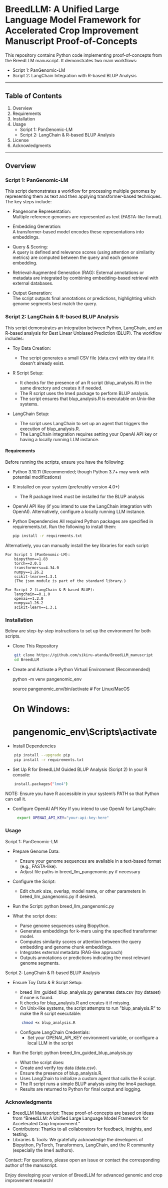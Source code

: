 # BreedLLM: A Unified Large Language Model Framework for Accelerated Crop Improvement Manuscript Proof-of-Concepts

This repository contains Python code implementing proof-of-concepts from the BreedLLM manuscript. It demonstrates two main workflows:

- Script 1: PanGenomic-LM  
- Script 2: LangChain Integration with R-based BLUP Analysis

---

## Table of Contents

1. Overview
2. Requirements
3. Installation
4. Usage
    - Script 1: PanGenomic-LM
    - Script 2: LangChain & R-based BLUP Analysis
5. License
6. Acknowledgments

---

## Overview

### Script 1: PanGenomic-LM

This script demonstrates a workflow for processing multiple genomes by representing them as text and then applying transformer-based techniques. 
The key steps include:

- Pangenome Representation:  
  Multiple reference genomes are represented as text (FASTA-like format).

- Embedding Generation:  
  A transformer-based model encodes these representations into embeddings.

- Query & Scoring:  
  A query is defined and relevance scores (using attention or similarity metrics) are computed between the query and each genome embedding.

- Retrieval-Augmented Generation (RAG): 
  External annotations or metadata are integrated by combining embedding-based retrieval with external databases.

- Output Generation:  
  The script outputs final annotations or predictions, highlighting which genome segments best match the query.

### Script 2: LangChain & R-based BLUP Analysis

This script demonstrates an integration between Python, LangChain, and an R-based analysis for Best Linear Unbiased Prediction (BLUP). 
  The workflow includes:

- Toy Data Creation:
    - The script generates a small CSV file (data.csv) with toy data if it doesn't already exist.

- R Script Setup:
  - It checks for the presence of an R script (blup_analysis.R) in the same directory and creates it if needed.
  - The R script uses the lme4 package to perform BLUP analysis.
  - The script ensures that blup_analysis.R is executable on Unix-like systems.

- LangChain Setup:
  - The script uses LangChain to set up an agent that triggers the execution of blup_analysis.R.
  - The LangChain integration requires setting your OpenAI API key or having a locally running LLM instance.

#### Requirements
Before running the scripts, ensure you have the following:

- Python 3.10.11 (Recommended; though Python 3.7+ may work with potential modifications)
- R installed on your system (preferably version 4.0+)
  - The R package lme4 must be installed for the BLUP analysis
- OpenAI API Key (if you intend to use the LangChain integration with OpenAI). Alternatively, configure a locally running LLM instance.

- Python Dependencies
  All required Python packages are specified in requirements.txt.
  Run the following to install them:
  ```bash
  pip install -r requirements.txt
  ```
 Alternatively, you can manually install the key libraries for each script:

    For Script 1 (PanGenomic-LM):
        biopython==1.83
        torch==2.0.1
        transformers==4.34.0
        numpy==1.26.2
        scikit-learn==1.3.1
        (The json module is part of the standard library.)

    For Script 2 (LangChain & R-based BLUP):
        langchain==0.1.0
        openai==1.2.0
        numpy==1.26.2
        scikit-learn==1.3.1

### Installation

Below are step-by-step instructions to set up the environment for both scripts.
- Clone This Repository
```bash
    git clone https://github.com/sikiru-atanda/BreedLLM_manuscript
    cd BreedLLM
```

- Create and Activate a Python Virtual Environment (Recommended)

    python -m venv pangenomic_env

    source pangenomic_env/bin/activate   # For Linux/MacOS

    # On Windows:
    # pangenomic_env\Scripts\activate
- Install Dependencies
```bash
    pip install --upgrade pip
    pip install -r requirements.txt
```
- Set Up R for BreedLLM Guided BLUP Analysis (Script 2)
  In your R console:
```bash
    install.packages("lme4")
```
NOTE: Ensure you have R accessible in your system’s PATH so that Python can call it.
- Configure OpenAI API Key
  If you intend to use OpenAI for LangChain:
  ```bash
    export OPENAI_API_KEY="your-api-key-here"
  ```

### Usage
Script 1: PanGenomic-LM

- Prepare Genome Data:
    - Ensure your genome sequences are available in a text-based format (e.g., FASTA-like).
    - Adjust file paths in breed_llm_pangenomic.py if necessary

- Configure the Script:
    - Edit chunk size, overlap, model name, or other parameters in breed_llm_pangenomic.py if desired.

- Run the Script:
	  python breed_llm_pangenomic.py
	
- What the script does:
    - Parse genome sequences using Biopython.
    - Generates embeddings for k-mers using the specified transformer model.
    - Computes similarity scores or attention between the query embedding and genome chunk embeddings.
    - Integrates external metadata (RAG-like approach)
    - Outputs annotations or predictions indicating the most relevant genome segments.
	
Script 2: LangChain & R-based BLUP Analysis

- Ensure Toy Data & R Script Setup:
   - breed_llm_guided_blup_analysis.py generates data.csv (toy dataset) if none is found.
   - It checks for blup_analysis.R and creates it if missing.
   - On Unix-like systems, the script attempts to run "blup_analysis.R" to make the R script executable:  
   ```bash 
       chmod +x blup_analysis.R
   ```
   - Configure LangChain Credentials:
      - Set your OPENAI_API_KEY environment variable, or configure a local LLM in the script

 - Run the Script:
	python breed_llm_guided_blup_analysis.py
	
	- What the script does:
    - Create and verify toy data (data.csv).
    - Ensure the presence of blup_analysis.R.
    - Uses LangChain to initialize a custom agent that calls the R script.
    - The R script runs a simple BLUP analysis using the lme4 package.
    - Results are returned to Python for final output and logging.
	
### Acknowledgments
- BreedLLM Manuscript: These proof-of-concepts are based on ideas from “BreedLLM: 
                        A Unified Large Language Model Framework for Accelerated Crop Improvement.”
- Contributors: Thanks to all collaborators for feedback, insights, and testing.
- Libraries & Tools: We gratefully acknowledge the developers of Biopython, PyTorch, Transformers, LangChain, and the R community (especially the lme4 authors).

Contact: For questions, please open an issue or contact the corresponding author of the manuscript.

Enjoy developing your version of BreedLLM for advanced genomic and crop improvement research!